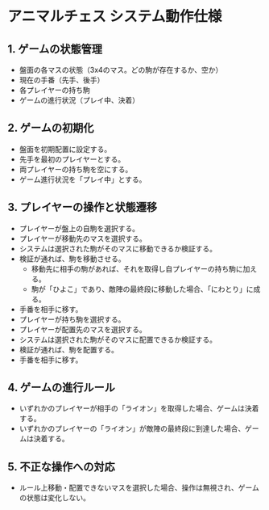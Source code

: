 # アニマルチェス システム動作仕様

## 1. ゲームの状態管理
- 盤面の各マスの状態（3x4のマス。どの駒が存在するか、空か）
- 現在の手番（先手、後手）
- 各プレイヤーの持ち駒
- ゲームの進行状況（プレイ中、決着）

## 2. ゲームの初期化
- 盤面を初期配置に設定する。
- 先手を最初のプレイヤーとする。
- 両プレイヤーの持ち駒を空にする。
- ゲーム進行状況を「プレイ中」とする。

## 3. プレイヤーの操作と状態遷移
- プレイヤーが盤上の自駒を選択する。
- プレイヤーが移動先のマスを選択する。
- システムは選択された駒がそのマスに移動できるか検証する。
- 検証が通れば、駒を移動させる。
  - 移動先に相手の駒があれば、それを取得し自プレイヤーの持ち駒に加える。
  - 駒が「ひよこ」であり、敵陣の最終段に移動した場合、「にわとり」に成る。
- 手番を相手に移す。
- プレイヤーが持ち駒を選択する。
- プレイヤーが配置先のマスを選択する。
- システムは選択された駒がそのマスに配置できるか検証する。
- 検証が通れば、駒を配置する。
- 手番を相手に移す。

## 4. ゲームの進行ルール
- いずれかのプレイヤーが相手の「ライオン」を取得した場合、ゲームは決着する。
- いずれかのプレイヤーの「ライオン」が敵陣の最終段に到達した場合、ゲームは決着する。

## 5. 不正な操作への対応
- ルール上移動・配置できないマスを選択した場合、操作は無視され、ゲームの状態は変化しない。
